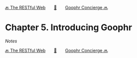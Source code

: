 [🔙 The RESTful Web][previous-chapter]&nbsp;&nbsp;&nbsp;&nbsp;&nbsp;&nbsp;&nbsp;[🏡][readme]&nbsp;&nbsp;&nbsp;&nbsp;&nbsp;&nbsp;&nbsp;[Goophr Concierge 🔜][upcoming-chapter]

# Chapter 5. Introducing Goophr

_Notes_

[🔙 The RESTful Web][previous-chapter]&nbsp;&nbsp;&nbsp;&nbsp;&nbsp;&nbsp;&nbsp;[🏡][readme]&nbsp;&nbsp;&nbsp;&nbsp;&nbsp;&nbsp;&nbsp;[Goophr Concierge 🔜][upcoming-chapter]

[readme]: README.md
[previous-chapter]: ch04-the-restful-web.md
[upcoming-chapter]: ch06-goophr-concierge.md